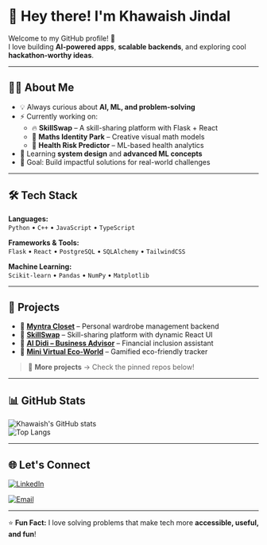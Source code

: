 # 👋 Hey there! I'm Khawaish Jindal  

Welcome to my GitHub profile! 🚀  
I love building **AI-powered apps**, **scalable backends**, and exploring cool **hackathon-worthy ideas**.  

---

## 🧑‍💻 About Me  
- 💡 Always curious about **AI, ML, and problem-solving**
- ⚡ Currently working on:  
  - 🔥 **SkillSwap** – A skill-sharing platform with Flask + React  
  - 🧮 **Maths Identity Park** – Creative visual math models  
  - 🏥 **Health Risk Predictor** – ML-based health analytics  
- 🌱 Learning **system design** and **advanced ML concepts**
- 🎯 Goal: Build impactful solutions for real-world challenges  

---

## 🛠️ Tech Stack  
**Languages:**  
`Python` • `C++` • `JavaScript` • `TypeScript`  

**Frameworks & Tools:**  
`Flask` • `React` • `PostgreSQL` • `SQLAlchemy` • `TailwindCSS`  

**Machine Learning:**  
`Scikit-learn` • `Pandas` • `NumPy` • `Matplotlib`  

---

## 📌 Projects  
- 🛒 [**Myntra Closet**](#) – Personal wardrobe management backend  
- 🤝 [**SkillSwap**](#) – Skill-sharing platform with dynamic React UI  
- 🧠 [**AI Didi – Business Advisor**](#) – Financial inclusion assistant  
- 🌱 [**Mini Virtual Eco-World**](#) – Gamified eco-friendly tracker  

> 🔗 **More projects** → Check the pinned repos below!  

---

## 📊 GitHub Stats  
![Khawaish's GitHub stats](https://github-readme-stats.vercel.app/api?username=Khawaish2006&show_icons=true&theme=tokyonight)  
![Top Langs](https://github-readme-stats.vercel.app/api/top-langs/?username=Khawaish2006&layout=compact&theme=tokyonight)  

---

## 🌐 Let's Connect  
[![LinkedIn](https://img.shields.io/badge/LinkedIn-blue?logo=linkedin&logoColor=white)](https://www.linkedin.com/in/khawaish12?utm_source=share&utm_campaign=share_via&utm_content=profile&utm_medium=android_app)  

[![Email](https://img.shields.io/badge/Email-Contact-red?logo=gmail&logoColor=white)](mailto:jindal.kh12@gmail.com)

---

⭐ **Fun Fact:** I love solving problems that make tech more **accessible, useful, and fun**!  
